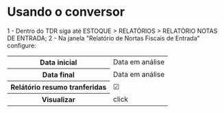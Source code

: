 <h1>Usando o conversor</h1>

1 - Dentro do TDR siga até ESTOQUE > RELATÓRIOS > RELATÓRIO NOTAS DE ENTRADA;
2 - Na janela "Relatório de Nortas Fiscais de Entrada" configure: <br>
<table>
  <tbody>
    <tr>
      <th scope="row">Data inicial</th>
      <td>Data em análise</td>
    </tr>
     <tr>
      <th scope="row">Data final</th>
      <td>Data em análise</td>
    </tr>
      <th scope="row">Relátório resumo tranferidas</th>
      <td>☑</td>
    </tr>
    <tr>
      <th scope="row">Visualizar</th>
      <td>click</td>
    </tr>
  </tbody>
 

</table>
